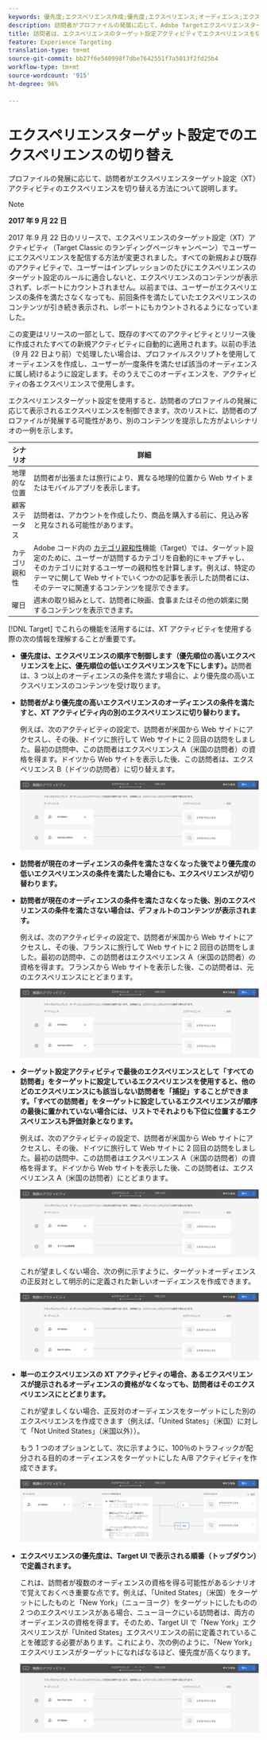 ```yaml
---
keywords: 優先度;エクスペリエンス作成;優先度;エクスペリエンス;オーディエンス;エクスペリエンス;エクスペリエンスの切り替え;visual experience composer
description: 訪問者がプロファイルの発展に応じて、Adobe Targetエクスペリエンスターゲット設定(XT)アクティビティのエクスペリエンスを切り替える方法を説明します。
title: 訪問者は、エクスペリエンスのターゲット設定アクティビティでエクスペリエンスを切り替えることができますか？
feature: Experience Targeting
translation-type: tm+mt
source-git-commit: bb27f6e540998f7dbe7642551f7a5013f2fd25b4
workflow-type: tm+mt
source-wordcount: '915'
ht-degree: 96%

---
```



# エクスペリエンスターゲット設定でのエクスペリエンスの切り替え

プロファイルの発展に応じて、訪問者がエクスペリエンスターゲット設定（XT）アクティビティのエクスペリエンスを切り替える方法について説明します。

>[!NOTE]
>
>**2017 年 9 月 22 日**
>
>2017 年 9 月 22 日のリリースで、エクスペリエンスのターゲット設定（XT）アクティビティ（Target Classic のランディングページキャンペーン）でユーザーにエクスペリエンスを配信する方法が変更されました。すべての新規および既存のアクティビティで、ユーザーはインプレッションのたびにエクスペリエンスのターゲット設定のルールに適合しないと、エクスペリエンスのコンテンツが表示されず、レポートにカウントされません。以前までは、ユーザーがエクスペリエンスの条件を満たさなくなっても、前回条件を満たしていたエクスペリエンスのコンテンツが引き続き表示され、レポートにもカウントされるようになっていました。
>
>この変更はリリースの一部として、既存のすべてのアクティビティとリリース後に作成されたすべての新規アクティビティに自動的に適用されます。以前の手法（9 月 22 日より前）で処理したい場合は、プロファイルスクリプトを使用してオーディエンスを作成し、ユーザーが一度条件を満たせば該当のオーディエンスに属し続けるように設定します。そのうえでこのオーディエンスを、アクティビティの各エクスペリエンスで使用します。

エクスペリエンスターゲット設定を使用すると、訪問者のプロファイルの発展に応じて表示されるエクスペリエンスを制御できます。次のリストに、訪問者のプロファイルが発展する可能性があり、別のコンテンツを提示した方がよいシナリオの一例を示します。

| シナリオ | 詳細 |
|--- |--- |
| 地理的な位置 | 訪問者が出張または旅行により、異なる地理的位置から Web サイトまたはモバイルアプリを表示します。 |
| 顧客ステータス | 訪問者は、アカウントを作成したり、商品を購入する前に、見込み客と見なされる可能性があります。 |
| カテゴリ親和性 | Adobe コード内の  [カテゴリ親和性](/help/c-target/c-visitor-profile/category-affinity.md)機能（Target）では、ターゲット設定のために、ユーザーが訪問するカテゴリを自動的にキャプチャし、そのカテゴリに対するユーザーの親和性を計算します。例えば、特定のテーマに関して Web サイトでいくつかの記事を表示した訪問者には、そのテーマに関連するコンテンツを提示できます。 |
| 曜日 | 週末の取り組みとして、訪問者に映画、食事またはその他の娯楽に関するコンテンツを表示できます。 |

[!DNL Target] でこれらの機能を活用するには、XT アクティビティを使用する際の次の情報を理解することが重要です。

* **優先度は、エクスペリエンスの順序で制御します（優先順位の高いエクスペリエンスを上に、優先順位の低いエクスペリエンスを下にします）。**&#x200B;訪問者は、3 つ以上のオーディエンスの条件を満たす場合に、より優先度の高いエクスペリエンスのコンテンツを受け取ります。
* **訪問者がより優先度の高いエクスペリエンスのオーディエンスの条件を満たすと、XT アクティビティ内の別のエクスペリエンスに切り替わります。**

   例えば、次のアクティビティの設定で、訪問者が米国から Web サイトにアクセスし、その後、ドイツに旅行して Web サイトに 2 回目の訪問をしました。最初の訪問中、この訪問者はエクスペリエンス A（米国の訪問者）の資格を得ます。ドイツから Web サイトを表示した後、この訪問者は、エクスペリエンス B（ドイツの訪問者）に切り替えます。

   ![優先度：米国 > ドイツ](/help/c-activities/t-experience-target/t-xt-create/assets/xt_priority_us_germany-new.png)

* **訪問者が現在のオーディエンスの条件を満たさなくなった後でより優先度の低いエクスペリエンスの条件を満たした場合にも、エクスペリエンスが切り替わります。**
* **訪問者が現在のオーディエンスの条件を満たさなくなった後、別のエクスペリエンスの条件を満たさない場合は、デフォルトのコンテンツが表示されます。**

   例えば、次のアクティビティの設定で、訪問者が米国から Web サイトにアクセスし、その後、フランスに旅行して Web サイトに 2 回目の訪問をしました。最初の訪問中、この訪問者はエクスペリエンス A（米国の訪問者）の資格を得ます。フランスから Web サイトを表示した後、この訪問者は、元のエクスペリエンスにとどまります。

   ![優先度：米国 > ドイツ](/help/c-activities/t-experience-target/t-xt-create/assets/xt_priority_us_germany-new.png)

* **ターゲット設定アクティビティで最後のエクスペリエンスとして「すべての訪問者」をターゲットに設定しているエクスペリエンスを使用すると、他のどのエクスペリエンスにも該当しない訪問者を「捕捉」することができます。「すべての訪問者」をターゲットに設定しているエクスペリエンスが順序の最後に置かれていない場合には、リストでそれよりも下位に位置するエクスペリエンスも評価対象となります。**

   例えば、次のアクティビティの設定で、訪問者が米国から Web サイトにアクセスし、その後、ドイツに旅行して Web サイトに 2 回目の訪問をしました。最初の訪問中、この訪問者はエクスペリエンス A（米国の訪問者）の資格を得ます。ドイツから Web サイトを表示した後、この訪問者は、エクスペリエンス A（米国の訪問者）にとどまります。

   ![優先度：米国 > すべての訪問者](/help/c-activities/t-experience-target/t-xt-create/assets/xt_priority_us_all_visitors-new.png)

   これが望ましくない場合、次の例に示すように、ターゲットオーディエンスの正反対として明示的に定義された新しいオーディエンスを作成できます。

   ![優先度：米国 > 米国以外](/help/c-activities/t-experience-target/t-xt-create/assets/xt_priority_us_not_us-new.png)

* **単一のエクスペリエンスの XT アクティビティの場合、あるエクスペリエンスが提示されるオーディエンスの資格がなくなっても、訪問者はそのエクスペリエンスにとどまります。**

   これが望ましくない場合、正反対のオーディエンスをターゲットにした別のエクスペリエンスを作成できます（例えば、「United States」（米国）に対して「Not United States」（米国以外））。

   もう 1 つのオプションとして、次に示すように、100％のトラフィックが配分される目的のオーディエンスをターゲットにした A/B アクティビティを作成できます。

   ![優先度 1 エクスペリエンス](/help/c-activities/t-experience-target/t-xt-create/assets/xt_priority_one_experience-new.png)

* **エクスペリエンスの優先度は、Target UI で表示される順番（トップダウン）で定義されます。**

   これは、訪問者が複数のオーディエンスの資格を得る可能性があるシナリオで覚えておくべき重要な点です。例えば、「United States」（米国）をターゲットにしたものと「New York」（ニューヨーク）をターゲットにしたものの 2 つのエクスペリエンスがある場合、ニューヨークにいる訪問者は、両方のオーディエンスの資格を得ます。そのため、Target UI で「New York」エクスペリエンスが「United States」エクスペリエンスの前に定義されていることを確認する必要があります。これにより、次の例のように、「New York」エクスペリエンスがターゲットになればなるほど、優先度が高くなります。

   ![優先度：ニューヨーク > 米国](/help/c-activities/t-experience-target/t-xt-create/assets/xt_priority_ny_us-new.png)

